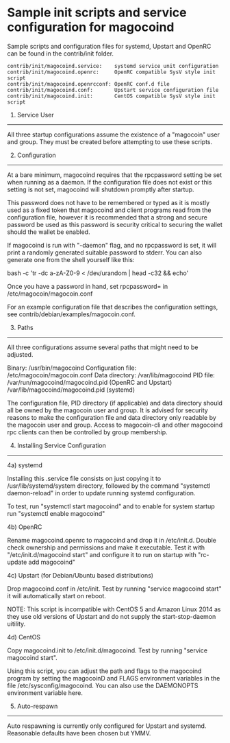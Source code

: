 Sample init scripts and service configuration for magocoind
==========================================================

Sample scripts and configuration files for systemd, Upstart and OpenRC
can be found in the contrib/init folder.

    contrib/init/magocoind.service:    systemd service unit configuration
    contrib/init/magocoind.openrc:     OpenRC compatible SysV style init script
    contrib/init/magocoind.openrcconf: OpenRC conf.d file
    contrib/init/magocoind.conf:       Upstart service configuration file
    contrib/init/magocoind.init:       CentOS compatible SysV style init script

1. Service User
---------------------------------

All three startup configurations assume the existence of a "magocoin" user
and group.  They must be created before attempting to use these scripts.

2. Configuration
---------------------------------

At a bare minimum, magocoind requires that the rpcpassword setting be set
when running as a daemon.  If the configuration file does not exist or this
setting is not set, magocoind will shutdown promptly after startup.

This password does not have to be remembered or typed as it is mostly used
as a fixed token that magocoind and client programs read from the configuration
file, however it is recommended that a strong and secure password be used
as this password is security critical to securing the wallet should the
wallet be enabled.

If magocoind is run with "-daemon" flag, and no rpcpassword is set, it will
print a randomly generated suitable password to stderr.  You can also
generate one from the shell yourself like this:

bash -c 'tr -dc a-zA-Z0-9 < /dev/urandom | head -c32 && echo'

Once you have a password in hand, set rpcpassword= in /etc/magocoin/magocoin.conf

For an example configuration file that describes the configuration settings,
see contrib/debian/examples/magocoin.conf.

3. Paths
---------------------------------

All three configurations assume several paths that might need to be adjusted.

Binary:              /usr/bin/magocoind
Configuration file:  /etc/magocoin/magocoin.conf
Data directory:      /var/lib/magocoind
PID file:            /var/run/magocoind/magocoind.pid (OpenRC and Upstart)
                     /var/lib/magocoind/magocoind.pid (systemd)

The configuration file, PID directory (if applicable) and data directory
should all be owned by the magocoin user and group.  It is advised for security
reasons to make the configuration file and data directory only readable by the
magocoin user and group.  Access to magocoin-cli and other magocoind rpc clients
can then be controlled by group membership.

4. Installing Service Configuration
-----------------------------------

4a) systemd

Installing this .service file consists on just copying it to
/usr/lib/systemd/system directory, followed by the command
"systemctl daemon-reload" in order to update running systemd configuration.

To test, run "systemctl start magocoind" and to enable for system startup run
"systemctl enable magocoind"

4b) OpenRC

Rename magocoind.openrc to magocoind and drop it in /etc/init.d.  Double
check ownership and permissions and make it executable.  Test it with
"/etc/init.d/magocoind start" and configure it to run on startup with
"rc-update add magocoind"

4c) Upstart (for Debian/Ubuntu based distributions)

Drop magocoind.conf in /etc/init.  Test by running "service magocoind start"
it will automatically start on reboot.

NOTE: This script is incompatible with CentOS 5 and Amazon Linux 2014 as they
use old versions of Upstart and do not supply the start-stop-daemon uitility.

4d) CentOS

Copy magocoind.init to /etc/init.d/magocoind. Test by running "service magocoind start".

Using this script, you can adjust the path and flags to the magocoind program by
setting the magocoinD and FLAGS environment variables in the file
/etc/sysconfig/magocoind. You can also use the DAEMONOPTS environment variable here.

5. Auto-respawn
-----------------------------------

Auto respawning is currently only configured for Upstart and systemd.
Reasonable defaults have been chosen but YMMV.
